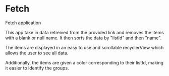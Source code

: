 # Fetch
Fetch application

This app take in data retreived from the provided link and removes the items with a blank or null name. It then sorts the data by "listId" and then "name". 

The items are displayed in an easy to use and scrollable recyclerView which allows the user to see all data.

Additionally, the items are given a color corresponding to their listId, making it easier to identify the groups.
